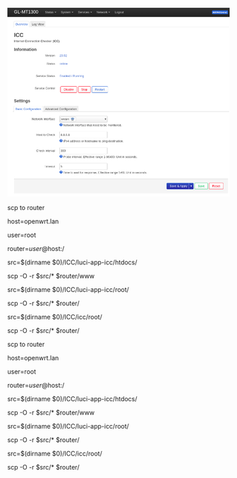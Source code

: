 ![screenshot](Screenshot1.png)



scp to router

host=openwrt.lan

user=root

router=$user@$host:/


src=$(dirname $0)/ICC/luci-app-icc/htdocs/

scp -O -r $src/* $router/www

src=$(dirname $0)/ICC/luci-app-icc/root/

scp -O -r $src/* $router/

src=$(dirname $0)/ICC/icc/root/

scp -O -r $src/* $router/





scp to router

host=openwrt.lan

user=root

router=$user@$host:/


src=$(dirname $0)/ICC/luci-app-icc/htdocs/

scp -O -r $src/* $router/www

src=$(dirname $0)/ICC/luci-app-icc/root/

scp -O -r $src/* $router/

src=$(dirname $0)/ICC/icc/root/

scp -O -r $src/* $router/

